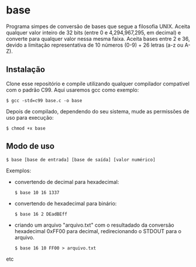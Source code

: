 base
====
Programa simpes de conversão de bases que segue a filosofia UNIX. Aceita qualquer 
valor inteiro de 32 bits (entre 0 e 4,294,967,295, em decimal) e converte para 
qualquer valor nessa mesma faixa. Aceita bases entre 2 e 36, devido a limitação
representativa de 10 números (0-9) + 26 letras (a-z ou A-Z).

## Instalação
Clone esse repositório e compile utilizando qualquer compilador compativel com 
o padrão C99. Aqui usaremos gcc como exemplo:

    $ gcc -std=c99 base.c -o base

Depois de compilado, dependendo do seu sistema, mude as permissões de uso para
execução:

    $ chmod +x base

## Modo de uso
    $ base [base de entrada] [base de saída] [valor numérico]

Exemplos:
* convertendo de decimal para hexadecimal:
  ```
  $ base 10 16 1337
  ```

* convertendo de hexadecimal para binário:
  ```
  $ base 16 2 DEadBEff
  ```
  
* criando um arquivo "arquivo.txt" com o resultadado da conversão hexadecimal
0xFF00 para decimal, redirecionando o STDOUT para o arquivo.
  ```
  $ base 16 10 FF00 > arquivo.txt
  ``` 
etc
